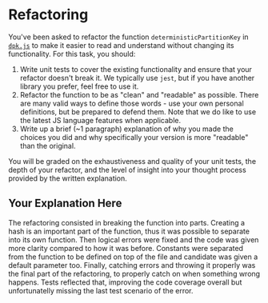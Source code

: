 # Refactoring

You've been asked to refactor the function `deterministicPartitionKey` in [`dpk.js`](dpk.js) to make it easier to read and understand without changing its functionality. For this task, you should:

1. Write unit tests to cover the existing functionality and ensure that your refactor doesn't break it. We typically use `jest`, but if you have another library you prefer, feel free to use it.
2. Refactor the function to be as "clean" and "readable" as possible. There are many valid ways to define those words - use your own personal definitions, but be prepared to defend them. Note that we do like to use the latest JS language features when applicable.
3. Write up a brief (~1 paragraph) explanation of why you made the choices you did and why specifically your version is more "readable" than the original.

You will be graded on the exhaustiveness and quality of your unit tests, the depth of your refactor, and the level of insight into your thought process provided by the written explanation.

## Your Explanation Here

The refactoring consisted in breaking the function into parts. Creating a hash is an important part of the function, thus it was possible to separate into its own function. Then logical errors were fixed and the code was given more clarity compared to how it was before. Constants were separated from the function to be defined on top of the file and candidate was given a default parameter too. Finally, catching errors and throwing it properly was the final part of the refactoring, to properly catch on when something wrong happens. Tests reflected that, improving the code coverage overall but unfortunatelly missing the last test scenario of the error. 